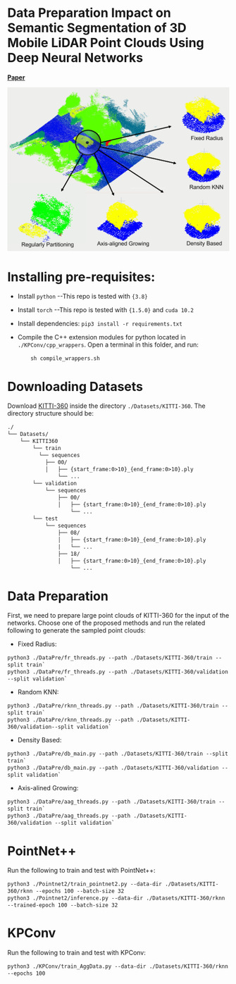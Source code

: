 # Data Preparation Impact on Semantic Segmentation of 3D Mobile LiDAR Point Clouds Using Deep Neural Networks
**[Paper](https://www.mdpi.com/2072-4292/15/4/982)**

![](./overview.png)

# Installing pre-requisites:

* Install `python` --This repo is tested with `{3.8}`
* Install `torch` --This repo is tested with `{1.5.0}` and `cuda 10.2`
* Install dependencies: `pip3 install -r requirements.txt`
* Compile the C++ extension modules for python located in `./KPConv/cpp_wrappers`. Open a terminal in this folder, and run:

          sh compile_wrappers.sh

# Downloading Datasets

Download [KITTI-360](https://www.cvlibs.net/datasets/kitti-360/user_login.php) inside the directory ```./Datasets/KITTI-360```. The directory structure should be:
```
./
└── Datasets/
    └── KITTI360
        └── train
          └── sequences
            ├── 00/           
            │   ├── {start_frame:0>10}_{end_frame:0>10}.ply
                └── ...
        └── validation
            └── sequences
                ├── 00/
                │   ├── {start_frame:0>10}_{end_frame:0>10}.ply
                    └── ...
        └── test
            └── sequences
                ├── 08/
                │   ├── {start_frame:0>10}_{end_frame:0>10}.ply
                |   └── ...
                ├── 18/
                │   ├── {start_frame:0>10}_{end_frame:0>10}.ply
                    └── ...
```

# Data Preparation
First, we need to prepare large point clouds of KITTI-360 for the input of the networks. Choose one of the proposed methods and run the related following to generate the sampled point clouds:

* Fixed Radius:
```
python3 ./DataPre/fr_threads.py --path ./Datasets/KITTI-360/train --split train`
python3 ./DataPre/fr_threads.py --path ./Datasets/KITTI-360/validation --split validation`
```
* Random KNN:
```
python3 ./DataPre/rknn_threads.py --path ./Datasets/KITTI-360/train --split train`
python3 ./DataPre/rknn_threads.py --path ./Datasets/KITTI-360/validation--split validation`
```
* Density Based:
```
python3 ./DataPre/db_main.py --path ./Datasets/KITTI-360/train --split train`
python3 ./DataPre/db_main.py --path ./Datasets/KITTI-360/validation --split validation`
```
* Axis-alined Growing:
```
python3 ./DataPre/aag_threads.py --path ./Datasets/KITTI-360/train --split train`
python3 ./DataPre/aag_threads.py --path ./Datasets/KITTI-360/validation --split validation`
```

# PointNet++
Run the following to train and test with PointNet++:
```
python3 ./Pointnet2/train_pointnet2.py --data-dir ./Datasets/KITTI-360/rknn --epochs 100 --batch-size 32
python3 ./Pointnet2/inference.py --data-dir ./Datasets/KITTI-360/rknn --trained-epoch 100 --batch-size 32
```

# KPConv
Run the following to train and test with KPConv:
```
python3 ./KPConv/train_AggData.py --data-dir ./Datasets/KITTI-360/rknn --epochs 100 
```
